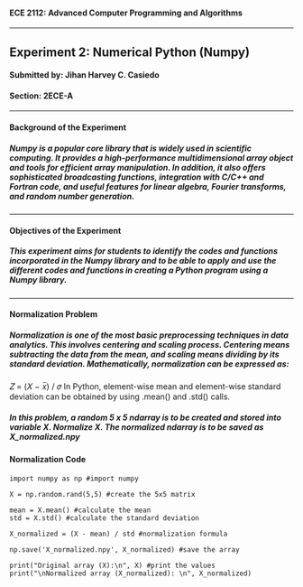 #### ECE 2112: Advanced Computer Programming and Algorithms
---
## **Experiment 2: Numerical Python (Numpy)**
#### Submitted by: **Jihan Harvey C. Casiedo**
#### Section: 2ECE-A
---
#### **Background of the Experiment**
##### Numpy is a popular core library that is widely used in scientific computing. It provides a high-performance multidimensional array object and tools for efficient array manipulation. In addition, it also offers sophisticated broadcasting functions, integration with C/C++ and Fortran code, and useful features for linear algebra, Fourier transforms, and random number generation.
---
#### **Objectives of the Experiment**
##### This experiment aims for students to identify the codes and functions incorporated in the Numpy library and to be able to apply and use the different codes and functions in creating a Python program using a Numpy library.
---
#### **Normalization Problem**
##### Normalization is one of the most basic preprocessing techniques in data analytics. This involves centering and scaling process. Centering means subtracting the data from the mean, and scaling means dividing by its standard deviation. Mathematically, normalization can be expressed as:
𝑍 = (𝑋 − 𝑥̅) / 𝜎 In Python, element-wise mean and element-wise standard deviation can be obtained by using .mean() and .std() calls. 

##### In this problem, a random 5 x 5 ndarray is to be created and stored into variable X. Normalize X. The normalized ndarray is to be saved as X_normalized.npy

#### **Normalization Code**

```
import numpy as np #import numpy

X = np.random.rand(5,5) #create the 5x5 matrix

mean = X.mean() #calculate the mean
std = X.std() #calculate the standard deviation

X_normalized = (X - mean) / std #normalization formula

np.save('X_normalized.npy', X_normalized) #save the array

print("Original array (X):\n", X) #print the values
print("\nNormalized array (X_normalized): \n", X_normalized)
```
